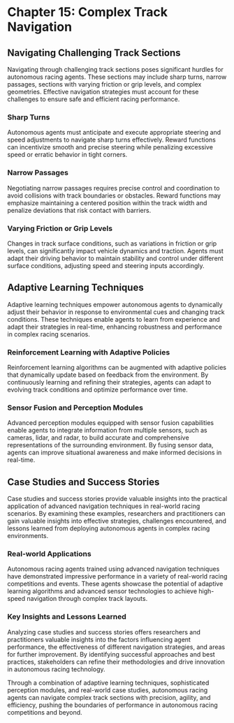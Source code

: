 # Chapter 15: Complex Track Navigation

## Navigating Challenging Track Sections

Navigating through challenging track sections poses significant hurdles for autonomous racing agents. These sections may include sharp turns, narrow passages, sections with varying friction or grip levels, and complex geometries. Effective navigation strategies must account for these challenges to ensure safe and efficient racing performance.

### Sharp Turns
Autonomous agents must anticipate and execute appropriate steering and speed adjustments to navigate sharp turns effectively. Reward functions can incentivize smooth and precise steering while penalizing excessive speed or erratic behavior in tight corners.

### Narrow Passages
Negotiating narrow passages requires precise control and coordination to avoid collisions with track boundaries or obstacles. Reward functions may emphasize maintaining a centered position within the track width and penalize deviations that risk contact with barriers.

### Varying Friction or Grip Levels
Changes in track surface conditions, such as variations in friction or grip levels, can significantly impact vehicle dynamics and traction. Agents must adapt their driving behavior to maintain stability and control under different surface conditions, adjusting speed and steering inputs accordingly.

## Adaptive Learning Techniques

Adaptive learning techniques empower autonomous agents to dynamically adjust their behavior in response to environmental cues and changing track conditions. These techniques enable agents to learn from experience and adapt their strategies in real-time, enhancing robustness and performance in complex racing scenarios.

### Reinforcement Learning with Adaptive Policies
Reinforcement learning algorithms can be augmented with adaptive policies that dynamically update based on feedback from the environment. By continuously learning and refining their strategies, agents can adapt to evolving track conditions and optimize performance over time.

### Sensor Fusion and Perception Modules
Advanced perception modules equipped with sensor fusion capabilities enable agents to integrate information from multiple sensors, such as cameras, lidar, and radar, to build accurate and comprehensive representations of the surrounding environment. By fusing sensor data, agents can improve situational awareness and make informed decisions in real-time.

## Case Studies and Success Stories

Case studies and success stories provide valuable insights into the practical application of advanced navigation techniques in real-world racing scenarios. By examining these examples, researchers and practitioners can gain valuable insights into effective strategies, challenges encountered, and lessons learned from deploying autonomous agents in complex racing environments.

### Real-world Applications
Autonomous racing agents trained using advanced navigation techniques have demonstrated impressive performance in a variety of real-world racing competitions and events. These agents showcase the potential of adaptive learning algorithms and advanced sensor technologies to achieve high-speed navigation through complex track layouts.

### Key Insights and Lessons Learned
Analyzing case studies and success stories offers researchers and practitioners valuable insights into the factors influencing agent performance, the effectiveness of different navigation strategies, and areas for further improvement. By identifying successful approaches and best practices, stakeholders can refine their methodologies and drive innovation in autonomous racing technology.

Through a combination of adaptive learning techniques, sophisticated perception modules, and real-world case studies, autonomous racing agents can navigate complex track sections with precision, agility, and efficiency, pushing the boundaries of performance in autonomous racing competitions and beyond.
